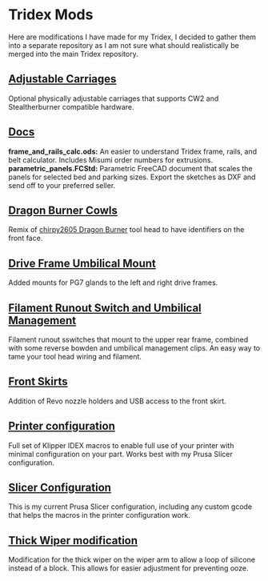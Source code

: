 # Tridex Mods

Here are modifications I have made for my Tridex, I decided to gather them into a separate repository as I am not sure what should realistically be merged into the main Tridex repository.

## [Adjustable Carriages](https://github.com/joseph-greiner/tridex_mods/tree/main/adjustable_carriage)

Optional physically adjustable carriages that supports CW2 and Stealtherburner compatible hardware.

## [Docs](https://github.com/joseph-greiner/tridex_mods/tree/main/docs)

<b>frame_and_rails_calc.ods:</b> An easier to understand Tridex frame, rails, and belt calculator. Includes Misumi order numbers for extrusions.<br>
<b>parametric_panels.FCStd:</b> Parametric FreeCAD document that scales the panels for selected bed and parking sizes. Export the sketches as DXF and send off to your preferred seller.

## [Dragon Burner Cowls](https://github.com/joseph-greiner/tridex_mods/tree/main/dragon_burner_cowls)

Remix of [chirpy2605 Dragon Burner](https://github.com/chirpy2605/voron/tree/main/V0/Dragon_Burner) tool head to have identifiers on the front face.

## [Drive Frame Umbilical Mount](https://github.com/joseph-greiner/tridex_mods/tree/main/drive_frames_umbilical_mounts)

Added mounts for PG7 glands to the left and right drive frames.

## [Filament Runout Switch and Umbilical Management](https://github.com/joseph-greiner/tridex_mods/tree/main/filament_runout_umbilical_management)

Filament runout sswitches that mount to the upper rear frame, combined with some reverse bowden and umbilical management clips. An easy way to tame your tool head wiring and filament.

## [Front Skirts](https://github.com/joseph-greiner/tridex_mods/tree/main/front_skirts)

Addition of Revo nozzle holders and USB access to the front skirt.

## [Printer configuration](https://github.com/joseph-greiner/tridex_mods/tree/main/printer_configuration)

Full set of Klipper IDEX macros to enable full use of your printer with minimal configuration on your part. Works best with my Prusa Slicer configuration.

## [Slicer Configuration](https://github.com/joseph-greiner/tridex_mods/tree/main/slicer_configuration)

This is my current Prusa Slicer configuration, including any custom gcode that helps the macros in the printer configuration work.

## [Thick Wiper modification](https://github.com/joseph-greiner/tridex_mods/tree/main/thick_wiper_mod)

Modification for the thick wiper on the wiper arm to allow a loop of silicone instead of a block. This allows for easier adjustment for preventing ooze.
